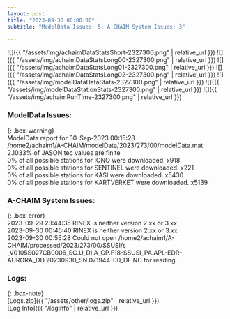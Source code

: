 ```yaml
---
layout: post
title: "2023-09-30 00:00:00"
subtitle: "ModelData Issues: 5; A-CHAIM System Issues: 3"

---
```


![]({{ "/assets/img/achaimDataStatsShort-2327300.png" | relative_url }})
![]({{ "/assets/img/achaimDataStatsLong00-2327300.png" | relative_url }})
![]({{ "/assets/img/achaimDataStatsLong01-2327300.png" | relative_url }})
![]({{ "/assets/img/achaimDataStatsLong02-2327300.png" | relative_url }})
![]({{ "/assets/img/modelDataDataStats-2327300.png" | relative_url }})
![]({{ "/assets/img/modelDataStationStats-2327300.png" | relative_url }})
![]({{ "/assets/img/achaimRunTime-2327300.png" | relative_url }})


### ModelData Issues:  
  
{: .box-warning}  
 ModelData report for 30-Sep-2023 00:15:28   
 /home2/achaim1/A-CHAIM/modelData/2023/273/00/modelData.mat   
 2.1033% of JASON tec values are finite   
 0% of all possible stations for IONO were downloaded. x918   
 0% of all possible stations for SENTINEL were downloaded. x221   
 0% of all possible stations for KASI were downloaded. x5430   
 0% of all possible stations for KARTVERKET were downloaded. x5139   
  
### A-CHAIM System Issues:  
  
{: .box-error}  
2023-09-29 23:44:35 RINEX is neither version 2.xx or 3.xx  
2023-09-30 00:45:40 RINEX is neither version 2.xx or 3.xx  
2023-09-30 00:55:28 Could not open /home2/achaim1/A-CHAIM/processed/2023/273/00/SSUSI/s               _V0105S027CB0006_SC.U_DI.A_GP.F18-SSUSI_PA.APL-EDR-AURORA_DD.20230930_SN.071944-00_DF.NC for reading.  

### Logs:  
  
{: .box-note}  
[Logs.zip]({{ "/assets/other/logs.zip" | relative_url }})  
[Log Info]({{ "/logInfo" | relative_url }})  
